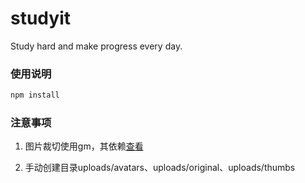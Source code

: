 # studyit
Study hard and make progress every day.

### 使用说明

```bash
npm install
```
### 注意事项

1. 图片裁切使用gm，其依赖[查看](https://www.npmjs.com/package/gm)

2. 手动创建目录uploads/avatars、uploads/original、uploads/thumbs
